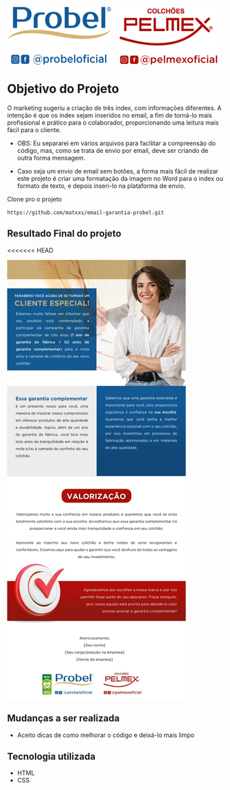 <div style="display: flex; gap: 20px;"> 
    <img align="center" alt="Logo"  src="img/probel.png">
    <img align="center" alt="Logo"  src="img/pelmex.png">
</div>


# Objetivo do Projeto 

O marketing sugeriu a criação de três index, com informações diferentes. A intenção é que os index sejam inseridos no email, a fim de torná-lo mais profissional e prático para o colaborador, proporcionando uma leitura mais fácil para o cliente.

- OBS: Eu separarei em vários arquivos para facilitar a compreensão do código, mas, como se trata de envio por email, deve ser criando de outra forma mensagem.

- Caso seja um envio de email sem botões, a forma mais fácil de realizar este projeto é criar uma formatação da imagem no Word para o index ou formato de texto, e depois inseri-lo na plataforma de envio.


Clone pro o projeto
```
https://github.com/matxxs/email-garantia-probel.git
```
## Resultado Final do projeto

<<<<<<< HEAD
<div style="display: flex; gap: 20px; "> 
    <img src="img/aceite.jpeg" alt="gif da tela do projeto the last of us em execução ">
</div>


## Mudanças a ser realizada 

- Aceito dicas de como melhorar o código e deixá-lo mais limpo

## Tecnologia utilizada 

- HTML
- CSS

